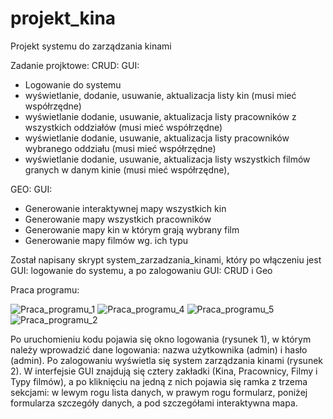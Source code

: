 # projekt_kina
Projekt systemu do zarządzania kinami

Zadanie projktowe:
CRUD: 
GUI:   
- Logowanie do systemu
- wyświetlanie, dodanie, usuwanie, aktualizacja listy kin (musi mieć współrzędne)
- wyświetlanie dodanie, usuwanie, aktualizacja listy pracowników z wszystkich oddziałów 
(musi mieć współrzędne)
- wyświetlanie dodanie, usuwanie, aktualizacja listy pracowników wybranego oddziału (musi 
mieć współrzędne)
- wyświetlanie dodanie, usuwanie, aktualizacja listy wszystkich filmów granych w danym kinie 
(musi mieć współrzędne), 

GEO: 
GUI:
- Generowanie interaktywnej mapy wszystkich kin
- Generowanie mapy wszystkich pracowników
- Generowanie mapy kin w którym grają wybrany film
- Generowanie mapy filmów wg. ich typu

Został napisany skrypt system_zarzadzania_kinami, który po włączeniu jest GUI: logowanie do systemu, 
a po zalogowaniu GUI: CRUD i Geo

Praca programu:

![Praca_programu_1](https://github.com/hubi360/projekt_kina/assets/163434837/688f5108-f8e7-4690-8b68-a58f10d84842)
![Praca_programu_4](https://github.com/hubi360/projekt_kina/assets/163434837/461b0a8e-b3ad-428c-872f-f27f6c387c5c)
![Praca_programu_5](https://github.com/hubi360/projekt_kina/assets/163434837/2e7cbc19-a0d2-4748-8459-9955c366dcbe)
![Praca_programu_2](https://github.com/hubi360/projekt_kina/assets/163434837/dc55fd08-73d8-42f7-83e3-e61fd22249af)

Po uruchomieniu kodu pojawia się okno logowania (rysunek 1), w którym należy wprowadzić dane logowania: nazwa użytkownika (admin) i hasło (admin). Po zalogowaniu wyświetla się system zarządzania kinami (rysunek 2). W interfejsie GUI znajdują się cztery zakładki (Kina, Pracownicy, Filmy i Typy filmów), a po kliknięciu na jedną z nich pojawia się ramka z trzema sekcjami: w lewym rogu lista danych, w prawym rogu formularz, poniżej formularza szczegóły danych, a pod szczegółami interaktywna mapa.
